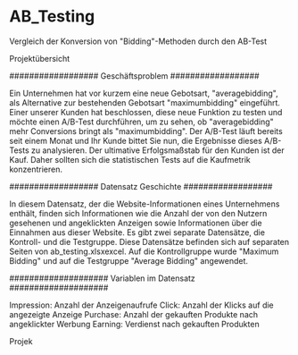 # AB_Testing
Vergleich der Konversion von "Bidding"-Methoden durch den AB-Test


Projektübersicht

##################
Geschäftsproblem
##################

Ein Unternehmen hat vor kurzem eine neue Gebotsart, "averagebidding", als Alternative zur bestehenden Gebotsart "maximumbidding" eingeführt. Einer unserer Kunden hat beschlossen, diese neue Funktion zu testen und möchte einen A/B-Test durchführen, um zu sehen, ob "averagebidding" mehr Conversions bringt als "maximumbidding". Der A/B-Test läuft bereits seit einem Monat und Ihr Kunde bittet Sie nun, die Ergebnisse dieses A/B-Tests zu analysieren. Der ultimative Erfolgsmaßstab für den Kunden ist der Kauf. Daher sollten sich die statistischen Tests auf die Kaufmetrik konzentrieren.

##################
Datensatz Geschichte
##################

In diesem Datensatz, der die Website-Informationen eines Unternehmens enthält, finden sich Informationen wie die Anzahl der von den Nutzern gesehenen und angeklickten Anzeigen sowie Informationen über die Einnahmen aus dieser Website. Es gibt zwei separate Datensätze, die Kontroll- und die Testgruppe. Diese Datensätze befinden sich auf separaten Seiten von ab_testing.xlsxexcel. Auf die Kontrollgruppe wurde "Maximum Bidding" und auf die Testgruppe "Average Bidding" angewendet.

####################
Variablen im Datensatz
####################

Impression: Anzahl der Anzeigenaufrufe
Click: Anzahl der Klicks auf die angezeigte Anzeige
Purchase: Anzahl der gekauften Produkte nach angeklickter Werbung
Earning: Verdienst nach gekauften Produkten

Projek

